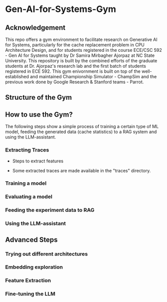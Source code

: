 # Gen-AI-for-Systems-Gym

## Acknowledgement
This repo offers a gym environment to facilitate research on Generative AI for Systems, particularly for the cache replacement problem in CPU Architecture Design, and for students registered in the course ECE/CSC 592 - Gen AI for Systems taught by Dr Samira Mirbagher Ajorpaz at NC State University. This repository is built by the combined efforts of the graduate students at Dr. Ajorpaz's research lab and the first batch of students registered in ECE 592. This gym enivornment is built on top of the well-established and maintained Championship Simulator - ChampSim and the previous work done by Google Research & Stanford teams - Parrot.  

## Structure of the Gym


## How to use the Gym?

The following steps show a simple process of training a certain type of ML model, feeding the generated data (cache statistics) to a RAG system and using the LLM-assistant.

### Extracting Traces

 - Steps to extract features

 - Some extracted traces are made available in the "traces" directory.

### Training a model

### Evaluating a model

### Feeding the experiment data to RAG

### Using the LLM-assistant

## Advanced Steps

### Trying out different architectures

### Embedding exploration

### Feature Extraction

### Fine-tuning the LLM
